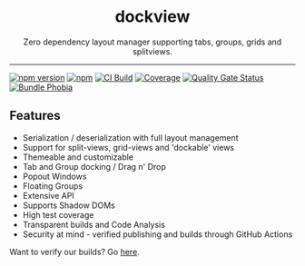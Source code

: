 <div align="center">
<h1>dockview</h1>

<p>Zero dependency layout manager supporting tabs, groups, grids and splitviews.</p>

</div>

---

[![npm version](https://badge.fury.io/js/dockview-core.svg)](https://www.npmjs.com/package/dockview-core)
[![npm](https://img.shields.io/npm/dm/dockview-core)](https://www.npmjs.com/package/dockview-core)
[![CI Build](https://github.com/mathuo/dockview/workflows/CI/badge.svg)](https://github.com/mathuo/dockview/actions?query=workflow%3ACI)
[![Coverage](https://sonarcloud.io/api/project_badges/measure?project=mathuo_dockview&metric=coverage)](https://sonarcloud.io/summary/overall?id=mathuo_dockview)
[![Quality Gate Status](https://sonarcloud.io/api/project_badges/measure?project=mathuo_dockview&metric=alert_status)](https://sonarcloud.io/summary/overall?id=mathuo_dockview)
[![Bundle Phobia](https://badgen.net/bundlephobia/minzip/dockview-core)](https://bundlephobia.com/result?p=dockview-core)
## Features

-   Serialization / deserialization with full layout management
-   Support for split-views, grid-views and 'dockable' views
-   Themeable and customizable
-   Tab and Group docking / Drag n' Drop
-   Popout Windows
-   Floating Groups
-   Extensive API
-   Supports Shadow DOMs
-   High test coverage
-   Transparent builds and Code Analysis
-   Security at mind - verified publishing and builds through GitHub Actions

Want to verify our builds? Go [here](https://www.npmjs.com/package/dockview-core#user-content-provenance).
